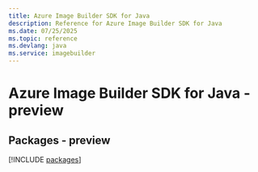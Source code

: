 ```yaml
---
title: Azure Image Builder SDK for Java
description: Reference for Azure Image Builder SDK for Java
ms.date: 07/25/2025
ms.topic: reference
ms.devlang: java
ms.service: imagebuilder
---
```

# Azure Image Builder SDK for Java - preview
## Packages - preview
[!INCLUDE [packages](image-builder-index.md)]